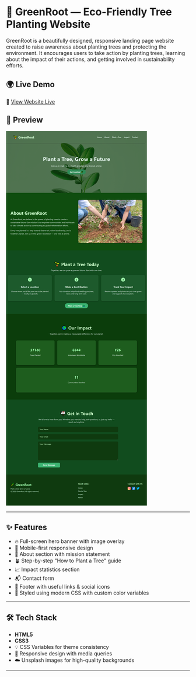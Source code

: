 # 🌱 GreenRoot — Eco-Friendly Tree Planting Website

GreenRoot is a beautifully designed, responsive landing page website created to raise awareness about planting trees and protecting the environment. It encourages users to take action by planting trees, learning about the impact of their actions, and getting involved in sustainability efforts.

## 🌍 Live Demo

🔗 [View Website Live](https://usamamansoor026.github.io/greenRoot/)

## 📸 Preview

![GreenEarth Screenshot](./greenRoot.png)

---

## ✨ Features

- 🔥 Full-screen hero banner with image overlay
- 📱 Mobile-first responsive design
- 🌳 About section with mission statement
- 🪴 Step-by-step "How to Plant a Tree" guide
- 📈 Impact statistics section
- 📬 Contact form
- 🔗 Footer with useful links & social icons
- 💚 Styled using modern CSS with custom color variables

---

## 🛠️ Tech Stack

- **HTML5**
- **CSS3**
- 💡 CSS Variables for theme consistency
- 📱 Responsive design with media queries
- ☁️ Unsplash images for high-quality backgrounds

---
